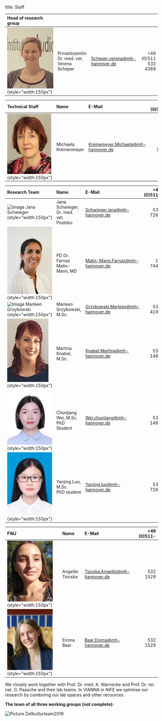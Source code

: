 title: Staff

|Head of research group |      |        |     |
|:--|:---------------|:----|----:|
|![Picture Verena Scheper](Verena_2.jpg){style="width:150px"}|Privatdozentin Dr. med. vet. <br> Verena Scheper <br> |Scheper.verena@mh-hannover.de | +49 (0)511 532 4369 |


|Technical Staff| Name | E-Mail |+49 (0)511- |
|:--|:---------------|:----|----:|
|![Kreienmeyer Michaela](Michaela.jpg){style="width:150px"}       |Michaela Kreinenmeyer |Kreinemeyer.Michaela@mh-hannover.de | 532 1525|

|Research Team  | Name | E-Mail |+49 (0)511- |
|:--|:---------------|:----|----:|
|![Image Jana Schwieger](Schwieger.jpg){style="width:150px"}     |Jana Schwieger, Dr. med. vet. <br> Postdoc <br> |Schwieger.jana@mh-hannover.de | 532 7262 |
|![Image Farnaz Matin](MatinF.jpg){style="width:150px"}          |PD Dr. Farnaz Matin-Mann, MD |Matin-Mann.Farnaz@mh-hannover.de |  17 7443 | 
|![Image Marleen Grzybowski](Grzybowski.jpg){style="width:150px"}|Marleen Grzybowski, M.Sc.|Grzybowski.Marleen@mh-hannover.de | 532 4192 |
|![Image Martina Knabel](Knabel.JPG){style="width:150px"}        |Martina Knabel, M.Sc.|Knabel.Martina@mh-hannover.de | 532 1464 |
|![Image Chunjiang Wei](suzy1.jpg){style="width:150px"}          |Chunjiang Wei, M.Sc. <br> PhD Student <br> |Wei.chunjiang@mh-hannover.de | 532 1464 |
|![Image Yanjing Luo](Yanjing2.jpg){style="width:150px"}         |Yanjing Luo, M.Sc. <br> PhD student <br> |Yanjing.luo@mh-hannover.de| 532 7262 | 

|FWJ | Name | E-Mail |+49 (0)511- |
|:--|:---------------|:----|----:|
|![Image Angeliki Tsioka](Angeliki_2.jpg){style="width:150px"}    |Angeliki Tsioska                       |Tsioska.Angeliki@mh-hannover.de | 532 1529|
|![Image Emma Baar](Emma_2.jpg){style="width:150px"}              |Emma Baar                              |Baar.Emma@mh-hannover.de | 532 1529|



We closely work together with Prof. Dr. med. A. Warnecke and Prof. Dr. rer. nat. G. Paasche and their lab teams. In VIANNA in NIFE we optimise our research by combining our lab spaces and other recources. 

**The team of all three working groups (not complete):** 

![Picture Zellkulturteam2019](Zellkulturteam2019.jpg)  
